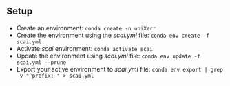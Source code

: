 ## Setup

* Create an environment: ```conda create -n uniXerr```
* Create the environment using the _scai.yml_ file: ```conda env create -f scai.yml```
* Activate _scai_ environment: ```conda activate scai```
* Update the environment using _scai.yml_ file: ```conda env update -f scai.yml --prune```
* Export your active environment to _scai.yml_ file: ```conda env export | grep -v "^prefix: " > scai.yml```
